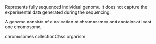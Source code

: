 Represents fully sequenced individual genome. It does not capture the experimental data generated during the sequencing.

A genome consists of a collection of chromosomes and contains at least one chromosome.


chromosomes 		<Collection>
collectionClass 	<Class>
organism 			<String>

